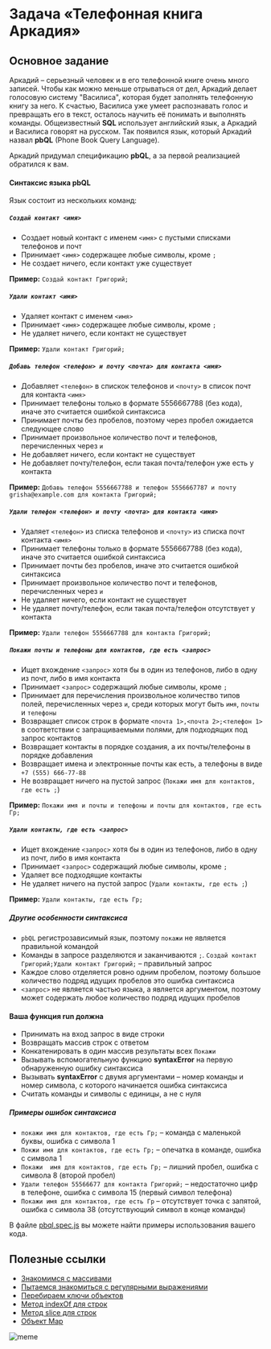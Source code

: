 # Задача «Телефонная книга Аркадия»

## Основное задание

Аркадий – серьезный человек и в его телефонной книге очень много записей. 
Чтобы как можно меньше отрываться от дел, Аркадий делает голосовую систему "Василиса", которая будет заполнять телефонную книгу за него.
К счастью, Василиса уже умеет распознавать голос и превращать его в текст, осталось научить её понимать и выполнять команды.
Общеизвестный **SQL** использует английский язык, а Аркадий и Василиса говорят на русском. Так появился язык, который Аркадий назвал **pbQL** (Phone Book Query Language).

Аркадий придумал спецификацию **pbQL**, а за первой реализацией обратился к вам.

#### Синтаксис языка __pbQL__

Язык состоит из нескольких команд:

##### `Создай контакт <имя>`
* Создает новый контакт с именем `<имя>` с пустыми списками телефонов и почт
* Принимает `<имя>` содержащее любые символы, кроме `;`
* Не создает ничего, если контакт уже существует

**Пример:** `Создай контакт Григорий;`

##### `Удали контакт <имя>`
* Удаляет контакт с именем `<имя>`
* Принимает `<имя>` содержащее любые символы, кроме `;`
* Не удаляет ничего, если контакт не существует

**Пример:** `Удали контакт Григорий;`

##### `Добавь телефон <телефон> и почту <почта> для контакта <имя>`
* Добавляет `<телефон>` в спискок телефонов и `<почту>` в список почт для контакта `<имя>`
* Принимает телефоны только в формате 5556667788 (без кода), иначе это считается ошибкой синтаксиса
* Принимает почты без пробелов, поэтому через пробел ожидается следующее слово
* Принимает произвольное количество почт и телефонов, перечисленных через `и`
* Не добавляет ничего, если контакт не существует
* Не добавляет почту/телефон, если такая почта/телефон уже есть у контакта

**Пример:** `Добавь телефон 5556667788 и телефон 5556667787 и почту grisha@example.com для контакта Григорий;`

##### `Удали телефон <телефон> и почту <почта> для контакта <имя>`
* Удаляет `<телефон>` из списка телефонов и `<почту>` из списка почт контакта `<имя>`
* Принимает телефоны только в формате 5556667788 (без кода), иначе это считается ошибкой синтаксиса
* Принимает почты без пробелов, иначе это считается ошибкой синтаксиса
* Принимает произвольное количество почт и телефонов, перечисленных через `и`
* Не удаляет ничего, если контакт не существует
* Не удаляет почту/телефон, если такая почта/телефон отсутствует у контакта

**Пример:** `Удали телефон 5556667788 для контакта Григорий;`

##### `Покажи почты и телефоны для контактов, где есть <запрос>`
* Ищет вхождение `<запрос>` хотя бы в один из телефонов, либо в одну из почт, либо в имя контакта
* Принимает `<запрос>` содержащий любые символы, кроме `;`
* Принимает для перечисления произвольное количество типов полей, перечисленных через `и`, среди которых могут быть `имя`, `почты` и `телефоны`
* Возвращает список строк в формате `<почта 1>,<почта 2>;<телефон 1>` в соответствии с запращиваемыми полями, для подходящих под запрос контактов
* Возвращает контакты в порядке создания, а их почты/телефоны в порядке добавления
* Возвращает имена и электронные почты как есть, а телефоны в виде `+7 (555) 666-77-88`
* Не возвращает ничего на пустой запрос (`Покажи имя для контактов, где есть ;`)

**Пример:** `Покажи имя и почты и телефоны и почты для контактов, где есть Гр;`

##### `Удали контакты, где есть <запрос>`
* Ищет вхождение `<запрос>` хотя бы в один из телефонов, либо в одну из почт, либо в имя контакта
* Принимает `<запрос>` содержащий любые символы, кроме `;`
* Удаляет все подходящие контакты
* Не удаляет ничего на пустой запрос (`Удали контакты, где есть ;`)

**Пример:** `Удали контакты, где есть Гр;`

##### Другие особенности синтаксиса
* `pbQL` регистрозависимый язык, поэтому `покажи` не является правильной командой
* Команды в запросе разделяются и заканчиваются `;`. `Создай контакт Григорий;Удали контакт Григорий;` – правильный запрос
* Каждое слово отделяется ровно одним пробелом, поэтому большое количество подряд идущих пробелов это ошибка синтаксиса
* `<запрос>` не является частью языка, а является аргументом, поэтому может содержать любое количество подряд идущих пробелов

#### Ваша функция __run__ должна
* Принимать на вход запрос в виде строки
* Возвращать массив строк с ответом
* Конкатенировать в один массив результаты всех `Покажи`
* Вызывать вспомогательную функцию __syntaxError__ на первую обнаруженную ошибку синтаксиса
* Вызывать __syntaxError__ c двумя аргументами – номер команды и номер символа, с которого начинается ошибка синтаксиса
* Считать команды и символы с единицы, а не с нуля

##### Примеры ошибок синтаксиса
* `покажи имя для контактов, где есть Гр;` – команда c маленькой буквы, ошибка с символа 1
* `Покжи имя для контактов, где есть Гр;` – опечатка в команде, ошибка с символа 1
* `Покажи  имя для контактов, где есть Гр;` – лишний пробел, ошибка с символа 8 (второй пробел)
* `Удали телефон 55566677 для контакта Григорий;` – недостаточно цифр в телефоне, ошибка с символа 15 (первый символ телефона)
* `Покажи имя для контактов, где есть Гр` – отсутствует точка с запятой, ошибка с символа 38 (отсутствующий символ в конце команды)

В файле [pbql.spec.js](./pbql.spec.js) вы можете найти примеры использования вашего кода.

## Полезные ссылки

- [Знакомимся с массивами](https://developer.mozilla.org/ru/docs/Web/JavaScript/Reference/Global_Objects/Array)
- [Пытаемся знакомиться с регулярными выражениями](https://developer.mozilla.org/ru/docs/Web/JavaScript/Reference/Global_Objects/RegExp)
- [Перебираем ключи объектов](https://developer.mozilla.org/ru/docs/Web/JavaScript/Reference/Global_Objects/Object/keys)
- [Метод indexOf для строк](https://developer.mozilla.org/ru/docs/Web/JavaScript/Reference/Global_Objects/String/indexOf)
- [Метод slice для строк](https://developer.mozilla.org/ru/docs/Web/JavaScript/Reference/Global_Objects/String/slice)
- [Объект Map](https://developer.mozilla.org/ru/docs/Web/JavaScript/Reference/Global_Objects/Map)

![meme](https://user-images.githubusercontent.com/8963033/67218001-14c3bd00-f43f-11e9-9193-6e2b6f8c00e0.png)
